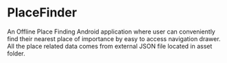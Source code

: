 # PlaceFinder
An Offline Place Finding Android application where user can conveniently find their nearest place of importance by easy to access navigation drawer. All the place related data comes from external JSON file located in asset folder.
